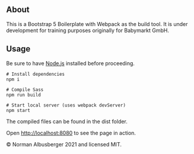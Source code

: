 ## About
This is a Bootstrap 5 Boilerplate with Webpack as the build tool. It is under development for training purposes originally for Babymarkt GmbH.

## Usage

Be sure to have [Node.js](https://nodejs.org/) installed before proceeding.

```shell
# Install dependencies
npm i

# Compile Sass
npm run build

# Start local server (uses webpack devServer)
npm start

```

The compiled files can be found in the dist folder. 

Open <http://localhost:8080> to see the page in action.

&copy; Norman Albusberger 2021 and licensed MIT.
